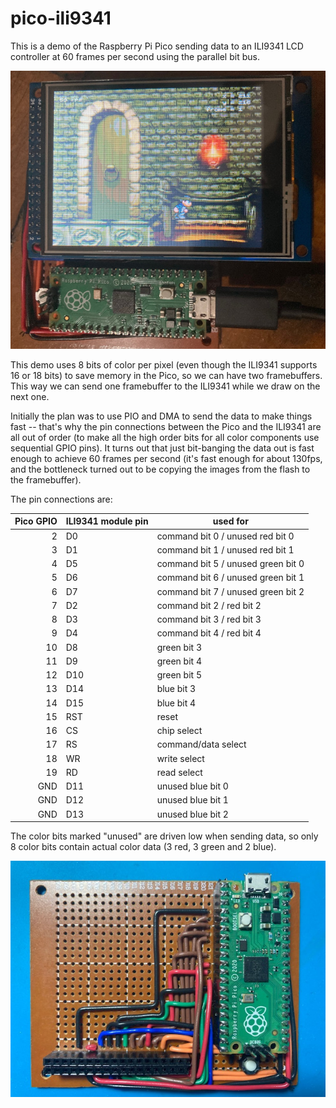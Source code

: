 # pico-ili9341

This is a demo of the Raspberry Pi Pico sending data to an ILI9341 LCD controller at 60 frames per second using the parallel bit bus.

![Screen](images/running.jpg)

This demo uses 8 bits of color per pixel (even though the ILI9341 supports 16 or 18 bits) to save memory in the Pico, so we can have two framebuffers. This way we can send one framebuffer to the ILI9341 while we draw on the next one.

Initially the plan was to use PIO and DMA to send the data to make things fast -- that's why the pin connections between the Pico and the ILI9341 are all out of order (to make all the high order bits for all color components use sequential GPIO pins). It turns out that just bit-banging the data out is fast enough to achieve 60 frames per second (it's fast enough for about 130fps, and the bottleneck turned out to be copying the images from the flash to the framebuffer).

The pin connections are:

|  Pico GPIO | ILI9341 module pin | used for                           |
|-----------:|--------------------|------------------------------------|
|          2 | D0                 | command bit 0 / unused red bit 0   |
|          3 | D1                 | command bit 1 / unused red bit 1   |
|          4 | D5                 | command bit 5 / unused green bit 0 |
|          5 | D6                 | command bit 6 / unused green bit 1 |
|          6 | D7                 | command bit 7 / unused green bit 2 |
|          7 | D2                 | command bit 2 / red bit 2          |
|          8 | D3                 | command bit 3 / red bit 3          |
|          9 | D4                 | command bit 4 / red bit 4          |
|         10 | D8                 | green bit 3                        |
|         11 | D9                 | green bit 4                        |
|         12 | D10                | green bit 5                        |
|         13 | D14                | blue bit 3                         |
|         14 | D15                | blue bit 4                         |
|         15 | RST                | reset                              |
|         16 | CS                 | chip select                        |
|         17 | RS                 | command/data select                |
|         18 | WR                 | write select                       |
|         19 | RD                 | read select                        |
|        GND | D11                | unused blue bit 0                  |
|        GND | D12                | unused blue bit 1                  |
|        GND | D13                | unused blue bit 2                  |

The color bits marked "unused" are driven low when sending data, so only 8 color bits contain actual color data (3 red, 3 green and 2 blue).

![Screen](images/board.jpg)

